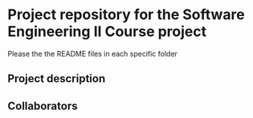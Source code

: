 # Project repository for the Software Engineering II Course project

Please the the README files in each specific folder

## Project description


## Collaborators


